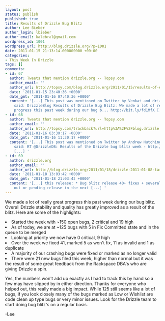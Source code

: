 ```yaml
---
layout: post
status: publish
published: true
title: Results of Drizzle Bug Blitz
author: Lee Bieber
author_login: lbieber
author_email: kalebral@gmail.com
wordpress_id: 1001
wordpress_url: http://blog.drizzle.org/?p=1001
date: 2011-01-15 21:13:14.000000000 +00:00
categories:
- This Week In Drizzle
tags: []
comments:
- id: 67
  author: Tweets that mention drizzle.org -- Topsy.com
  author_email: ''
  author_url: http://topsy.com/blog.drizzle.org/2011/01/15/results-of-drizzle-bug-blitz/?utm_source=pingback&amp;utm_campaign=L2
  date: '2011-01-15 23:40:36 +0000'
  date_gmt: '2011-01-16 07:40:36 +0000'
  content: '[...] This post was mentioned on Twitter by Venkat and drizzlenews. drizzlenews
    said: DrizzleBlog Results of Drizzle Bug Blitz: We made a lot of really great
    progress this past week during our bug b... http://bit.ly/fd1MfX [...] '
- id: 68
  author: Tweets that mention drizzle.org -- Topsy.com
  author_email: ''
  author_url: http://topsy.com/trackback?url=http%3A%2F%2Fblog.drizzle.org%2F2011%2F01%2F15%2Fresults-of-drizzle-bug-blitz%2F%3Fat_xt%3D4d327e6ff75ff616%252C0%26sms_ss%3Dtwitter&amp;utm_source=pingback&amp;utm_camp
  date: '2011-01-16 03:30:17 +0000'
  date_gmt: '2011-01-16 11:30:17 +0000'
  content: '[...] This post was mentioned on Twitter by Andrew Hutchings. Andrew Hutchings
    said: RT @DrizzleDB: Results of the Drizzle bug blitz week - http://t.co/dVK7ApH
    [...] '
- id: 69
  author: drizzle.org
  author_email: ''
  author_url: http://blog.drizzle.org/2011/01/18/drizzle-2011-01-08-tarball-has-been-released/
  date: '2011-01-18 13:03:42 +0000'
  date_gmt: '2011-01-18 21:03:42 +0000'
  content: '[...] this release: * Bug blitz release 40+ fixes + several others closed
    out or pending release in the next [...] '
---
```

We made a lot of really great progress this past week during our bug blitz.  Overall Drizzle stability and quality has greatly improved as a result of the blitz.  Here are some of the highlights:
	<li>Started the week with ~150 open bugs,  2 critical and 19 high</li>
	<li>As of today, we are at ~125 bugs with 5 in Fix Committed state and in the queue to be merged</li>
	<li>Looking at priority we now have 0 critical, 9 high</li>
	<li>Over the week we fixed 41, marked 5 as won't fix, 11 as invalid and 1 as duplicate</li>
	<li>A majority of our crashing bugs were fixed or marked as no longer valid</li>
	<li>There were 21 new bugs filed this week, higher than normal but it was the result of some great feedback from the Rackspace DBA's who are giving Drizzle a spin.</li>

Yes, the numbers won't add up exactly as I had to track this by hand so a few may have slipped by in either direction. Thanks for everyone who helped out, this really made a big impact.  While 125 still seems like a lot of bugs, if you look closely many of the bugs marked as Low or Wishlist are code clean up  type bugs or very minor issues. Look for the Drizzle team to start doing bug blitz's on a regular basis.

-Lee
